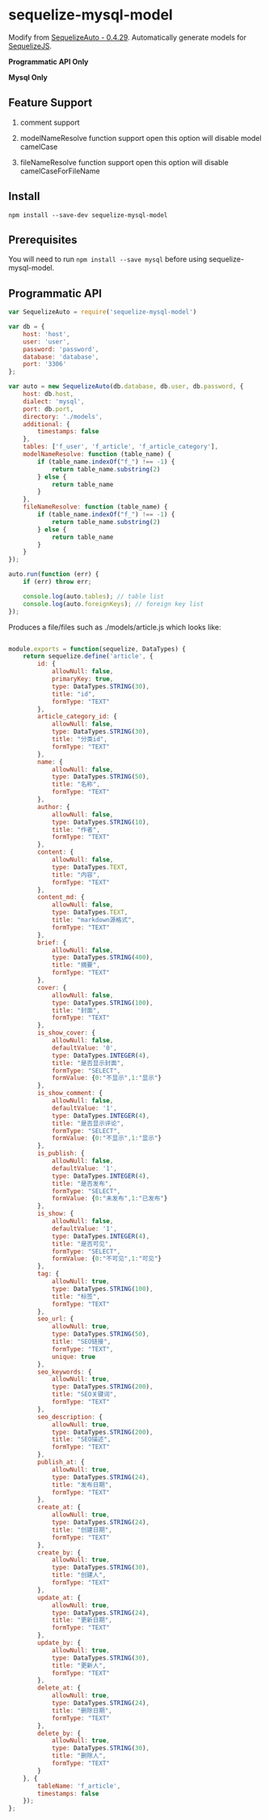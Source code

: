 # sequelize-mysql-model

Modify from [SequelizeAuto - 0.4.29](https://github.com/sequelize/sequelize-auto).
Automatically generate models for [SequelizeJS](https://github.com/sequelize/sequelize).

**Programmatic API Only**

**Mysql Only**

## Feature Support

1. comment support

2. modelNameResolve function support
    open this option will disable model camelCase

3. fileNameResolve function support
    open this option will disable camelCaseForFileName



## Install

    npm install --save-dev sequelize-mysql-model



## Prerequisites

You will need to run `npm install --save mysql` before using sequelize-mysql-model.


## Programmatic API

```js
var SequelizeAuto = require('sequelize-mysql-model')

var db = {
    host: 'host',
    user: 'user',
    password: 'password',
    database: 'database',
    port: '3306'
};

var auto = new SequelizeAuto(db.database, db.user, db.password, {
    host: db.host,
    dialect: 'mysql',
    port: db.port,
    directory: './models',
    additional: {
        timestamps: false
    },
    tables: ['f_user', 'f_article', 'f_article_category'],
    modelNameResolve: function (table_name) {
        if (table_name.indexOf("f_") !== -1) {
            return table_name.substring(2)
        } else {
            return table_name
        }
    },
    fileNameResolve: function (table_name) {
        if (table_name.indexOf("f_") !== -1) {
            return table_name.substring(2)
        } else {
            return table_name
        }
    }
});

auto.run(function (err) {
    if (err) throw err;

    console.log(auto.tables); // table list
    console.log(auto.foreignKeys); // foreign key list
});
```

Produces a file/files such as ./models/article.js which looks like:

```js

module.exports = function(sequelize, DataTypes) {
	return sequelize.define('article', {
		id: {
			allowNull: false,
			primaryKey: true,
			type: DataTypes.STRING(30),
			title: "id",
			formType: "TEXT"
		},
		article_category_id: {
			allowNull: false,
			type: DataTypes.STRING(30),
			title: "分类id",
			formType: "TEXT"
		},
		name: {
			allowNull: false,
			type: DataTypes.STRING(50),
			title: "名称",
			formType: "TEXT"
		},
		author: {
			allowNull: false,
			type: DataTypes.STRING(10),
			title: "作者",
			formType: "TEXT"
		},
		content: {
			allowNull: false,
			type: DataTypes.TEXT,
			title: "内容",
			formType: "TEXT"
		},
		content_md: {
			allowNull: false,
			type: DataTypes.TEXT,
			title: "markdown源格式",
			formType: "TEXT"
		},
		brief: {
			allowNull: false,
			type: DataTypes.STRING(400),
			title: "摘要",
			formType: "TEXT"
		},
		cover: {
			allowNull: false,
			type: DataTypes.STRING(100),
			title: "封面",
			formType: "TEXT"
		},
		is_show_cover: {
			allowNull: false,
			defaultValue: '0',
			type: DataTypes.INTEGER(4),
			title: "是否显示封面",
			formType: "SELECT",
			formValue: {0:"不显示",1:"显示"}
		},
		is_show_comment: {
			allowNull: false,
			defaultValue: '1',
			type: DataTypes.INTEGER(4),
			title: "是否显示评论",
			formType: "SELECT",
			formValue: {0:"不显示",1:"显示"}
		},
		is_publish: {
			allowNull: false,
			defaultValue: '1',
			type: DataTypes.INTEGER(4),
			title: "是否发布",
			formType: "SELECT",
			formValue: {0:"未发布",1:"已发布"}
		},
		is_show: {
			allowNull: false,
			defaultValue: '1',
			type: DataTypes.INTEGER(4),
			title: "是否可见",
			formType: "SELECT",
			formValue: {0:"不可见",1:"可见"}
		},
		tag: {
			allowNull: true,
			type: DataTypes.STRING(100),
			title: "标签",
			formType: "TEXT"
		},
		seo_url: {
			allowNull: true,
			type: DataTypes.STRING(50),
			title: "SEO链接",
			formType: "TEXT",
			unique: true
		},
		seo_keywords: {
			allowNull: true,
			type: DataTypes.STRING(200),
			title: "SEO关键词",
			formType: "TEXT"
		},
		seo_description: {
			allowNull: true,
			type: DataTypes.STRING(200),
			title: "SEO描述",
			formType: "TEXT"
		},
		publish_at: {
			allowNull: true,
			type: DataTypes.STRING(24),
			title: "发布日期",
			formType: "TEXT"
		},
		create_at: {
			allowNull: true,
			type: DataTypes.STRING(24),
			title: "创建日期",
			formType: "TEXT"
		},
		create_by: {
			allowNull: true,
			type: DataTypes.STRING(30),
			title: "创建人",
			formType: "TEXT"
		},
		update_at: {
			allowNull: true,
			type: DataTypes.STRING(24),
			title: "更新日期",
			formType: "TEXT"
		},
		update_by: {
			allowNull: true,
			type: DataTypes.STRING(30),
			title: "更新人",
			formType: "TEXT"
		},
		delete_at: {
			allowNull: true,
			type: DataTypes.STRING(24),
			title: "删除日期",
			formType: "TEXT"
		},
		delete_by: {
			allowNull: true,
			type: DataTypes.STRING(30),
			title: "删除人",
			formType: "TEXT"
		}
	}, {
		tableName: 'f_article',
		timestamps: false
	});
};

```